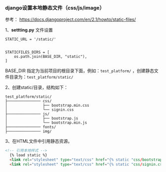 

### django设置本地静态文件（css/js/image）

参考：
https://docs.djangoproject.com/en/2.1/howto/static-files/

1、__settting.py__ 文件设置

```
STATIC_URL = '/static/'


STATICFILES_DIRS = [
    os.path.join(BASE_DIR, "static"),
]

```
BASE_DIR 指定为当前项目的根目录下面，例如：```test_platform/```
，创建静态文件目录为：```test_platform/static/```


2、创建static/目录，结构如下：
```
test_platform/static/
├─────────────── css/
│                ├── bootstrap.min.css
│                └── signin.css
├─────────────── js/
│                ├── bootstrap.js
│                └── bootstrap.min.js
├─────────────── fonts/
├─────────────── img/
```

3、在HTML文件中引用静态资源。

```HTML
<!-- 引用本地样式 -->
  {% load static %}
  <link rel="stylesheet" type="text/css" href="{% static "css/bootstrap.min.css" %}">
  <link rel="stylesheet" type="text/css" href="{% static "css/signin.css" %}">

```